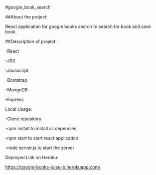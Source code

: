 #google_book_search

##About the project:

React application for google books search to search for book and save book.

##Description of project:

-React

-JSX

-Javascript

-Bootstrap

-MongoDB

-Express

Local Usage:

-Clone repository

-npm install to install all depencies

-npm start to start react application

-node server.js to start the server

Deployed Link on Heroku:

https://google-books-julee-b.herokuapp.com/

